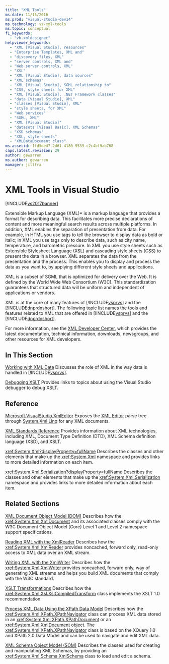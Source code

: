 ```yaml
---
title: "XML Tools"
ms.date: 11/15/2016
ms.prod: "visual-studio-dev14"
ms.technology: vs-xml-tools
ms.topic: conceptual
f1_keywords:
  - "vb.xmldesigner"
helpviewer_keywords:
  - "XML [Visual Studio], resources"
  - "Enterprise Templates, XML and"
  - "discovery files, XML"
  - "server controls, XML and"
  - "Web server controls, XML"
  - "XSL"
  - "XML [Visual Studio], data sources"
  - "XML schemas"
  - "XML [Visual Studio], SGML relationship to"
  - "CSS, style sheets for XML"
  - "XML [Visual Studio], .NET Framework classes"
  - "data [Visual Studio], XML"
  - "classes [Visual Studio], XML"
  - "style sheets, for XML"
  - "Web services"
  - "SGML, XML"
  - "XML [Visual Studio]"
  - "datasets [Visual Basic], XML Schemas"
  - "XSD schemas"
  - "XSL, style sheets"
  - "XMLDataDocument class"
ms.assetid: 1fd5de47-2d61-4180-9539-c2c4bf9ab768
caps.latest.revision: 29
author: gewarren
ms.author: gewarren
manager: jillfra
---
```

# XML Tools in Visual Studio
[!INCLUDE[vs2017banner](../includes/vs2017banner.md)]

Extensible Markup Language (XML)* is a markup language that provides a format for describing data. This facilitates more precise declarations of content and more meaningful search results across multiple platforms. In addition, XML enables the separation of presentation from data. For example, in HTML you use tags to tell the browser to display data as bold or italic; in XML you use tags only to describe data, such as city name, temperature, and barometric pressure. In XML you use style sheets such as Extensible Stylesheet Language (XSL) and cascading style sheets (CSS) to present the data in a browser. XML separates the data from the presentation and the process. This enables you to display and process the data as you want to, by applying different style sheets and applications.

 XML is a subset of SGML that is optimized for delivery over the Web. It is defined by the World Wide Web Consortium (W3C). This standardization guarantees that structured data will be uniform and independent of applications or vendors.

 XML is at the core of many features of [!INCLUDE[vsprvs](../includes/vsprvs-md.md)] and the [!INCLUDE[dnprdnshort](../includes/dnprdnshort-md.md)]. The following topic list names the tools and features related to XML that are offered in [!INCLUDE[vsprvs](../includes/vsprvs-md.md)] and the [!INCLUDE[dnprdnshort](../includes/dnprdnshort-md.md)].

 For more information, see the [XML Developer Center](http://go.microsoft.com/fwlink/?LinkID=100176), which provides the latest documentation, technical information, downloads, newsgroups, and other resources for XML developers.

## In This Section
 [Working with XML Data](../xml-tools/working-with-xml-data.md)
 Discusses the role of XML in the way data is handled in [!INCLUDE[vsprvs](../includes/vsprvs-md.md)].

 [Debugging XSLT](../xml-tools/debugging-xslt.md)
 Provides links to topics about using the Visual Studio debugger to debug XSLT.

## Reference
 [Microsoft.VisualStudio.XmlEditor](http://go.microsoft.com/fwlink/?LinkID=165699)
 Exposes the [XML Editor](http://go.microsoft.com/fwlink/?LinkId=228249) parse tree through [System.Xml.Linq](http://go.microsoft.com/fwlink/?LinkId=228250) for any XML documents.

 [XML Standards Reference](http://msdn.microsoft.com/79c78508-c9d0-423a-a00f-672e855de401)
 Provides information about XML technologies, including XML, Document Type Definition (DTD), XML Schema definition language (XSD), and XSLT.

 <xref:System.Xml?displayProperty=fullName>
 Describes the classes and other elements that make up the <xref:System.Xml> namespace and provides links to more detailed information on each item.

 <xref:System.Xml.Serialization?displayProperty=fullName>
 Describes the classes and other elements that make up the <xref:System.Xml.Serialization> namespace and provides links to more detailed information about each item.

## Related Sections
 [XML Document Object Model (DOM)](http://msdn.microsoft.com/library/b5e52844-4820-47c0-a61d-de2da33e9f54)
 Describes how the <xref:System.Xml.XmlDocument> and its associated classes comply with the W3C Document Object Model (Core) Level 1 and Level 2 namespace support specifications.

 [Reading XML with the XmlReader](http://msdn.microsoft.com/3029834c-a27e-4331-b7aa-711924062182)
 Describes how the <xref:System.Xml.XmlReader> provides noncached, forward only, read-only access to XML data over an XML stream.

 [Writing XML with the XmlWriter](http://msdn.microsoft.com/ea41f72c-e1d3-4e0a-ab0f-f0eb1c27ab86)
 Describes how the <xref:System.Xml.XmlWriter> provides noncached, forward only, way of generating XML streams and helps you build XML documents that comply with the W3C standard.

 [XSLT Transformations](http://msdn.microsoft.com/library/202f8820-224c-494f-b61e-cd127eac6e03)
 Describes how the <xref:System.Xml.Xsl.XslCompiledTransform> class implements the XSLT 1.0 recommendation.

 [Process XML Data Using the XPath Data Model](http://msdn.microsoft.com/library/536c6fce-1453-4654-9c72-bca54d47e081)
 Describes how the <xref:System.Xml.XPath.XPathNavigator> class can process XML data stored in an <xref:System.Xml.XPath.XPathDocument> or an <xref:System.Xml.XmlDocument> object. The <xref:System.Xml.XPath.XPathNavigator> class is based on the XQuery 1.0 and XPath 2.0 Data Model and can be used to navigate and edit XML data.

 [XML Schema Object Model (SOM)](http://msdn.microsoft.com/library/a897a599-ffd1-43f9-8807-e58c8a7194cd)
 Describes the classes used for creating and manipulating XML Schemas, by providing an <xref:System.Xml.Schema.XmlSchema> class to load and edit a schema.
